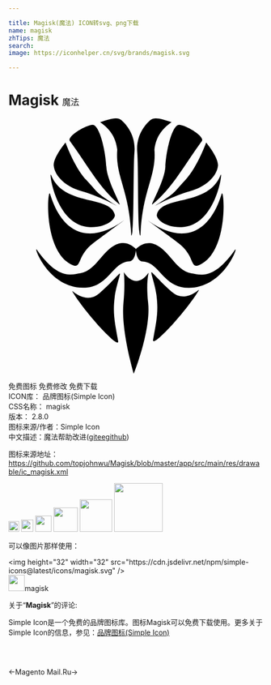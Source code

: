 ```yaml
---

title: Magisk(魔法) ICON转svg、png下载
name: magisk
zhTips: 魔法
search: 
image: https://iconhelper.cn/svg/brands/magisk.svg

---
```


# Magisk  <small style="font-size: 60%;font-weight: 100">魔法</small>

<div id="svg" class="svg-wrap">
<svg xmlns="http://www.w3.org/2000/svg" role="img" viewBox="0 0 24 24"><title>Magisk icon</title><path d="M10.857 14.458s.155.921-.034 2.952c-.236 2.546.97 6.59.97 6.59s1.645-4.052 1.358-6.67c-.236-2.152.107-2.904.034-2.803-1.264 1.746-2.328-.069-2.328-.069zM13.939 16.643c.206 1.591-.023 2.462-.32 4.164-.15.861 3.068-2.589 4.302-4.645.206-.343-1.18 1.337-2.551.137-.951-.832-1.114-1.085-1.853-1.808-.249-.244.277 1.014.423 2.151zM10.427 14.618c-.739.723-.903.976-1.853 1.808-1.371 1.2-2.757-.48-2.551-.137 1.234 2.057 4.452 5.506 4.302 4.645-.297-1.703-.526-2.574-.32-4.164.147-1.137.673-2.395.423-2.151zM13.593 11.779c1.504.434 2.088 2.523 3.606 2.781.314.053.667.148 1.079.128.77-.037 1.744-.472 3.045-2.318.385-.546-.955 3.514-4.313 3.563-2.46.036-2.747-2.408-4.387-2.482-.592-.027-.629-1.156-.629-1.156s.706-.774 1.598-.517zM10.407 11.767c-1.504.434-2.088 2.523-3.606 2.781-.314.053-.667.148-1.079.128-.77-.037-1.744-.472-3.045-2.318-.385-.546.955 3.514 4.313 3.563 2.46.036 2.747-2.408 4.387-2.482.592-.027.629-1.156.629-1.156s-.706-.774-1.598-.517zM16.033 11.747c1.513 1.146 1.062 2.408 1.911 2.048 2.859-1.212 2.359-7.434 2.128-6.682-1.303 4.242-4.143 4.48-6.876 2.528-.534-.381 1.985 1.459 2.837 2.105zM10.793 9.641C8.06 11.592 5.22 11.355 3.917 7.113c-.231-.752-.731 5.469 2.128 6.682.849.36.398-.902 1.911-2.048.852-.646 3.371-2.486 2.837-2.105zM16.319 10.225c3.3-.136 3.909-5.545 3.65-4.885-1.165 2.963-5.574 1.848-5.995 3.718-.083.367.747 1.233 2.345 1.167zM10.015 9.058c-.421-1.87-4.831-.755-5.995-3.718-.259-.66.35 4.749 3.65 4.885 1.599.066 2.428-.8 2.345-1.167zM13.768 8.234s1.794-.964 3.33-1.384c1.435-.393 2.512-1.359 2.631-2.38.089-.76-1.11-2.197-1.11-2.197s-.841 2.334-1.945 3.501c-1.201 1.27-.745 1.099-2.906 2.46zM7.315 5.774C6.211 4.607 5.37 2.273 5.37 2.273S4.171 3.709 4.26 4.47c.12 1.021 1.196 1.987 2.631 2.38 1.536.421 3.33 1.384 3.33 1.384-2.162-1.361-1.705-1.19-2.906-2.46zM13.55 8.086c1.943-1.594 2.976-3.673 4.657-5.949.317-.429-1.419-1.465-2.105-1.533S14.84 3.057 14.775 4.54c-.059 1.354-1.486 3.761-1.224 3.547zM9.214 4.539C9.149 3.056 8.573.535 7.887.603S5.465 1.707 5.782 2.136c1.681 2.276 2.713 4.356 4.657 5.949.261.214-1.165-2.193-1.224-3.547zM13.745 2.937c.137-1.098.631-1.9 1.613-2.574-.868-.29-1.591-.526-1.968-.217s-1.403 1.342-1.266 3.023.007 7.962.305 7.846c.16-4.302 1.522-5.538 1.316-8.077zM11.559 11.014c.297.116.167-6.165.305-7.846S10.976.454 10.598.145C10.221-.164 9.499.072 8.63.362c.983.674 1.476 1.476 1.613 2.574-.206 2.539 1.156 3.775 1.316 8.077z"/></svg>
</div>
<detail full-name='magisk'></detail>

<div class="detail-page">
<p>
<span><span class="badge-success badge">免费图标</span> <span class="badge-success badge">免费修改</span>  <span class="badge-success badge">免费下载</span> </span>
<br/>
<span>
ICON库：
<span class="badge-secondary badge">品牌图标(Simple Icon)</span> 
</span>
<br/>
<span>
CSS名称：
<span class="badge-secondary badge">magisk</span> 
</span>

<br/>
<span>
版本：
<span class="badge-secondary badge">2.8.0</span> 
</span>
<br/>
<span>图标来源/作者：<span class="badge-light badge">Simple Icon</span></span> 
<br/>
<span class="zh-detail">中文描述：<span class="badge-primary badge">魔法</span><span class="help-link"><span>帮助改进</span>(<a href="https://gitee.com/liuwave/icon-helper/edit/master/json/brands/magisk.json" target="_blank" rel="noopener noreferrer">gitee</a><a href="https://github.com/liuwave/icon-helper/edit/master/json/brands/magisk.json" target="_blank" rel="noopener noreferrer">github</a></span>)</span><br/>
</p>
</div><div class="description description alert alert-light"><p>图标来源地址：<a href="https://github.com/topjohnwu/Magisk/blob/master/app/src/main/res/drawable/ic_magisk.xml" target="_blank" rel="noopener noreferrer">https://github.com/topjohnwu/Magisk/blob/master/app/src/main/res/drawable/ic_magisk.xml</a></p></div>
<div class="alert alert-dark">
<img height="21" width="21" src="https://cdn.jsdelivr.net/npm/simple-icons@latest/icons/magisk.svg" />
<img height="24" width="24" src="https://cdn.jsdelivr.net/npm/simple-icons@latest/icons/magisk.svg" />
<img height="32" width="32" src="https://cdn.jsdelivr.net/npm/simple-icons@latest/icons/magisk.svg" />
<img height="48" width="48" src="https://cdn.jsdelivr.net/npm/simple-icons@latest/icons/magisk.svg" />
<img height="64" width="64" src="https://cdn.jsdelivr.net/npm/simple-icons@latest/icons/magisk.svg" />
<img height="96" width="96" src="https://cdn.jsdelivr.net/npm/simple-icons@latest/icons/magisk.svg" />

</div>
<div>
  <p>可以像图片那样使用：    
  </p>
  <div class="alert alert-primary" style="font-size: 14px">
    &lt;img height="32" width="32" src="https://cdn.jsdelivr.net/npm/simple-icons@latest/icons/magisk.svg" /&gt;
    <copy-btn content='<img height="32" width="32" src="https://cdn.jsdelivr.net/npm/simple-icons@latest/icons/magisk.svg" />'></copy-btn>
  </div>
  <div class="alert alert-secondary">
    <img height="32" width="32" src="https://cdn.jsdelivr.net/npm/simple-icons@latest/icons/magisk.svg" />magisk
    <copy-btn content="magisk" btn-title="复制图标名称"></copy-btn>
  </div>
</div>
<div class="icon-detail__container">
<p>关于“<b>Magisk</b>”的评论:</p>
</div>
<Vssue title="关于“Magisk”的评论" />
<div><p>Simple Icon是一个免费的品牌图标库。图标Magisk可以免费下载使用。更多关于  Simple Icon的信息，参见：<a target="_blank" href="https://iconhelper.cn/brands.html">品牌图标(Simple Icon)</a>
</p></div>


<div style="padding:2rem 0 " class="page-nav"><p class="inner"><span class="prev">←<router-link to="/icon/magento.html">Magento</router-link></span> <span class="next"><router-link to="/icon/mail-ru.html">Mail.Ru</router-link>→</span></p></div>
